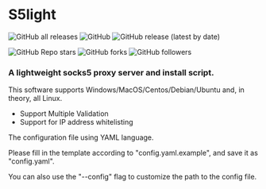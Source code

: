 # S5light

![GitHub all releases](https://img.shields.io/github/downloads/hang666/s5light/total)
![GitHub](https://img.shields.io/github/license/hang666/s5light)
![GitHub release (latest by date)](https://img.shields.io/github/v/release/hang666/s5light)

![GitHub Repo stars](https://img.shields.io/github/stars/hang666/s5light?style=social)
![GitHub forks](https://img.shields.io/github/forks/hang666/s5light?style=social)
![GitHub followers](https://img.shields.io/github/followers/hang666?style=social)

### A lightweight socks5 proxy server and install script.

This software supports Windows/MacOS/Centos/Debian/Ubuntu and, in theory, all Linux.

 - Support Multiple Validation
 - Support for IP address whitelisting

The configuration file using YAML language.

Please fill in the template according to "config.yaml.example", and save it as "config.yaml".

You can also use the "--config" flag to customize the path to the config file.

